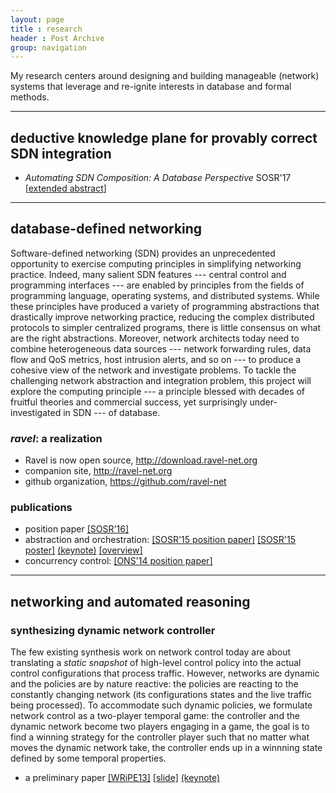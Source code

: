 ```yaml
---
layout: page
title : research
header : Post Archive
group: navigation
---
```


<!-- # research -->
My research centers around designing and building manageable (network) systems that leverage and re-ignite interests in database and formal methods.

----

## deductive knowledge plane for provably correct SDN integration

- _Automating SDN Composition: A Database Perspective_ SOSR'17 [[extended abstract](docs/sosr17extendedabstract.pdf)]

----

## database-defined networking

Software-defined networking (SDN) provides an unprecedented opportunity to exercise computing principles in simplifying networking practice. Indeed, many salient SDN features --- central control and programming interfaces --- are enabled by principles from the fields of programming language, operating systems, and distributed systems. While these principles have produced a variety of programming abstractions that drastically improve networking practice, reducing the complex distributed protocols to simpler centralized programs, there is little consensus on what are the right abstractions. Moreover, network architects today need to combine heterogeneous data sources --- network forwarding rules, data flow and QoS metrics, host intrusion alerts, and so on --- to produce a cohesive view of the network and investigate problems. To tackle the challenging network abstraction and integration problem, this project will explore the computing principle --- a principle blessed with decades of fruitful theories and commercial success, yet surprisingly under-investigated in SDN --- of database.

### *ravel*: a realization

- Ravel is now open source, <http://download.ravel-net.org>
- companion site, <http://ravel-net.org>
- github organization, <https://github.com/ravel-net>

### publications ###

- position paper [[SOSR'16]]({{site.url}}/pdf/sdndb/sosr_paper70.pdf)
- abstraction and orchestration:
  [[SOSR'15 position paper]]({{site.url}}/pdf/sdndb/demo.pdf)
  [[SOSR'15 poster]]({{site.url}}/pdf/sdndb/ravel_SOSR15_poster.pdf)
  [(keynote)]({{site.url}}/pdf/sdndb/ravel_SOSR15_poster.key)
  [[overview]]({{site.url}}/img/sdndb.jpg "overview")
- concurrency control:
  [[ONS'14 position paper]]({{site.url}}/pdf/sdndb/ons14.pdf)

----

## networking and automated reasoning

### synthesizing dynamic network controller

The few existing synthesis work on network control today are about
translating a *static snapshot* of high-level control policy into the
actual control configurations that process traffic.  However, networks
are dynamic and the policies are by nature reactive: the policies are
reacting to the constantly changing network (its configurations states
and the live traffic being processed). To accommodate such dynamic
policies, we formulate network control as a two-player temporal game:
the controller and the dynamic network become two players engaging in
a game, the goal is to find a winning strategy for the controller
player such that no matter what moves the dynamic network take, the
controller ends up in a winnning state defined by some temporal
properties.

- a preliminary paper
  [[WRiPE13]]({{site.url}}/pdf/synthesis/wripe13.pdf)
  [[slide]]({{site.url}}/pdf/synthesis/WRiPE13-final.pdf)
  [(keynote)]({{site.url}}/pdf/synthesis/WRiPE13-final.key)


